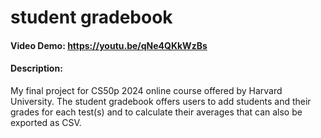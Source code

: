 # student gradebook
#### Video Demo: https://youtu.be/qNe4QKkWzBs
#### Description:

My final project for CS50p 2024 online course offered by Harvard University. The student gradebook offers users to add students and their grades for each test(s) and to calculate their averages that can also be exported as CSV.
